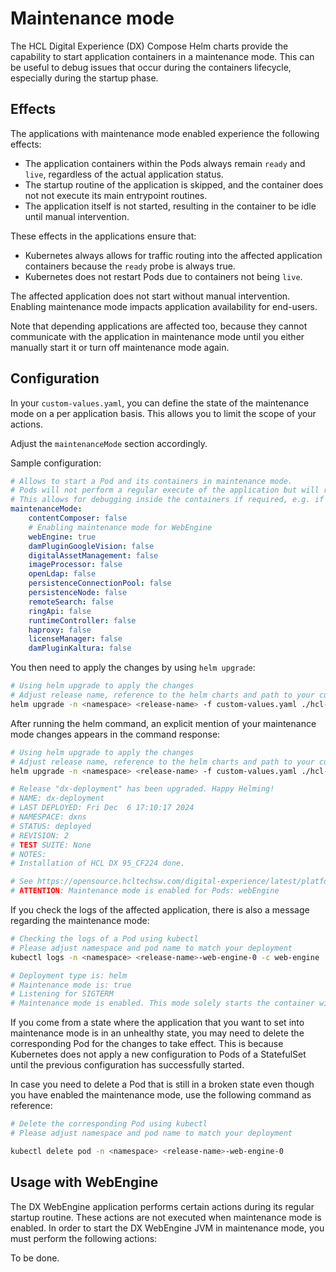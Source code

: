 # Maintenance mode

The HCL Digital Experience (DX) Compose Helm charts provide the capability to start application containers in a maintenance mode. This can be useful to debug issues that occur during the containers lifecycle, especially during the startup phase.

## Effects

The applications with maintenance mode enabled experience the following effects:

- The application containers within the Pods always remain `ready` and `live`, regardless of the actual application status.
- The startup routine of the application is skipped, and the container does not not execute its main entrypoint routines.
- The application itself is not started, resulting in the container to be idle until manual intervention.

These effects in the applications ensure that:

- Kubernetes always allows for traffic routing into the affected application containers because the `ready` probe is always true.
- Kubernetes does not restart Pods due to containers not being `live`.

The affected application does not start without manual intervention. Enabling maintenance mode impacts application availability for end-users.

Note that depending applications are affected too, because they cannot communicate with the application in maintenance mode until you either manually start it or turn off maintenance mode again.

## Configuration

In your `custom-values.yaml`, you can define the state of the maintenance mode on a per application basis. This allows you to limit the scope of your actions.

Adjust the `maintenanceMode` section accordingly.

Sample configuration:

```yaml
# Allows to start a Pod and its containers in maintenance mode.
# Pods will not perform a regular execute of the application but will remain idle
# This allows for debugging inside the containers if required, e.g. if configuration fixes are required
maintenanceMode:
    contentComposer: false
    # Enabling maintenance mode for WebEngine
    webEngine: true
    damPluginGoogleVision: false
    digitalAssetManagement: false
    imageProcessor: false
    openLdap: false
    persistenceConnectionPool: false
    persistenceNode: false
    remoteSearch: false
    ringApi: false
    runtimeController: false
    haproxy: false
    licenseManager: false
    damPluginKaltura: false
```

You then need to apply the changes by using `helm upgrade`:

```sh
# Using helm upgrade to apply the changes
# Adjust release name, reference to the helm charts and path to your custom-values.yaml accordingly
helm upgrade -n <namespace> <release-name> -f custom-values.yaml ./hcl-dx-deployment.tgz
```

After running the helm command, an explicit mention of your maintenance mode changes appears in the command response:

```sh
# Using helm upgrade to apply the changes
# Adjust release name, reference to the helm charts and path to your custom-values.yaml accordingly
helm upgrade -n <namespace> <release-name> -f custom-values.yaml ./hcl-dx-deployment.tgz

# Release "dx-deployment" has been upgraded. Happy Helming!
# NAME: dx-deployment
# LAST DEPLOYED: Fri Dec  6 17:10:17 2024
# NAMESPACE: dxns
# STATUS: deployed
# REVISION: 2
# TEST SUITE: None
# NOTES:
# Installation of HCL DX 95_CF224 done.

# See https://opensource.hcltechsw.com/digital-experience/latest/platform/kubernetes/overview/ for further information.
# ATTENTION: Maintenance mode is enabled for Pods: webEngine
```

If you check the logs of the affected application, there is also a message regarding the maintenance mode:

```sh
# Checking the logs of a Pod using kubectl
# Please adjust namespace and pod name to match your deployment
kubectl logs -n <namespace> <release-name>-web-engine-0 -c web-engine

# Deployment type is: helm
# Maintenance mode is: true
# Listening for SIGTERM
# Maintenance mode is enabled. This mode solely starts the container without any processes within it.
```

If you come from a state where the application that you want to set into maintenance mode is in an unhealthy state, you may need to delete the corresponding Pod for the changes to take effect. This is because Kubernetes does not apply a new configuration to Pods of a StatefulSet until the previous configuration has successfully started.

In case you need to delete a Pod that is still in a broken state even though you have enabled the maintenance mode, use the following command as reference:

```sh
# Delete the corresponding Pod using kubectl
# Please adjust namespace and pod name to match your deployment

kubectl delete pod -n <namespace> <release-name>-web-engine-0
```

## Usage with WebEngine

The DX WebEngine application performs certain actions during its regular startup routine. These actions are not executed when maintenance mode is enabled.
In order to start the DX WebEngine JVM in maintenance mode, you must perform the following actions:

To be done.